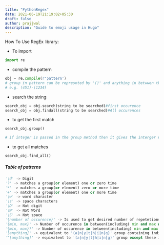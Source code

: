 ```yaml
---
title: "PythonRegex"
date: 2021-06-19T21:19:02+05:30
draft: false
author: prajjwal
description: "Guide to emoji usage in Hugo"
---
```


How To Use RegEx library:

* To import

```python
import re
```

* compile the pattern

```python
obj = re.compile(r'pattern')
# group in pattern can be represnted by '()' and anything in betwwen these paraentheses will create a group with the whole pattern being a pattern 
# e.g. (451)-(1234)


```
* search the string 

```python
search_obj = obj.search(string to be searched)#first occurence
search_obj = obj.findall(string to be searched)#All occurences


```

* to get the first match

```python
search_obj.group()

# if integer is passed in the group method then it gives the interger number group match

```

* to get all matches

```python
search_obj.find_all()

```

##### Table of patterns

```python
'\d' -> Digit
'?' -> matches a group(or element) one or zero time
'*' -> matches a group(or element) zero or more time
'+' -> matches a group(or element) one or more time 
'\w' -> word character
'\s' -> space characters
'\D' -> Not digit
'\W' -> Not Word
'\S' -> Not space
'{number of occurence}' -> Is used to get desired number of repetetions 
'{min, max}' -> Number of occurence in between(including) min and max with greedy(first occurence of maximum) matching 
'{min, max}?' -> Number of occurence in between(including) min and max with non-greedy(first occurence of minimum) matching 
'[anything]' -> equivalent to '(a|n|y|t|h|i|n|g)' group containing individual letters 
'^[anything]' -> equivalent to '(a|n|y|t|h|i|n|g)' group except these individual letters 

```


